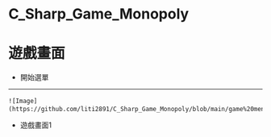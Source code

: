 # C_Sharp_Game_Monopoly
# 遊戲畫面
  * 開始選單
---
    ![Image](https://github.com/liti2891/C_Sharp_Game_Monopoly/blob/main/game%20menu.jpg)
  * 遊戲畫面1
